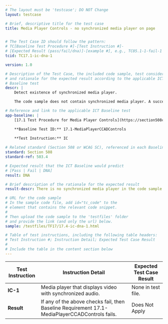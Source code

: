 ```yaml
---
# The layout must be 'testcase'; DO NOT Change
layout: testcase

# Brief, descriptive title for the test case
title: Media Player Controls - no synchronized media player on page


# The Test Case ID should follow the pattern: 
# TC[Baseline Test Procedure #]-[Test Instruction #]-
# [Expected Result (pass/fail/dna)]-[example #], e.g., TC05.1-1-fail-1
tcid: TC17.1-ic-dna-1

version: 1.0

# Description of the Test Case, the included code sample, test considerations,
# and rationale for the expected result according to the applicable ICT
# Baseline test
descr: | 
    Detect existence of synchronized media player.

    The code sample does not contain synchronized media player. A successful test should identify a Does Not Apply for Baseline 17.1-MediaPlayerCCADControls.

# Reference and link to the applicable ICT Baseline test
app-baseline: | 
    [17.1 Test Procedure for Media Player Controls](https://section508coordinators.github.io/ICTTestingBaseline/17SyncMedia.html#171-test-procedure-for-media-player-controls)

    **Baseline Test ID:** 17.1-MediaPlayerCCADControls
    
    **Test Instruction:** IC

# Related standard (Section 508 or WCAG SC), referenced in each Baseline procedure/step
standard: Section 508
standard-ref: 503.4

# Expected result that the ICT Baseline would predict
# [Pass | Fail | DNA]
result: DNA

# Brief description of the rationale for the expected result
result-descr: There is no synchronized media player in the code sample.

# URL for the code sample
# In the sample code file, add id="tc_code" to the 
# element that contains the relevant code snippet.
#
# Then upload the code sample to the 'testfiles' folder 
# and provide the link (and only the url) below.
sample: /testfiles/TF17/17.4-ic-dna-1.html

# Table of test instructions, including the following table headers: 
# Test Instruction #; Instruction Detail; Expected Test Case Result
#
# Include the table in the content section below
---
```

| Test Instruction | Instruction Detail | Expected Test Case Result |
|------------------|--------------------|---------------------------|
| **IC-1** | Media player that displays video with synchronized audio. | None in test file. |
| **Result** | If any of the above checks fail, then Baseline Requirement 17.1-MediaPlayerCCADControls fails. | Does Not Apply |